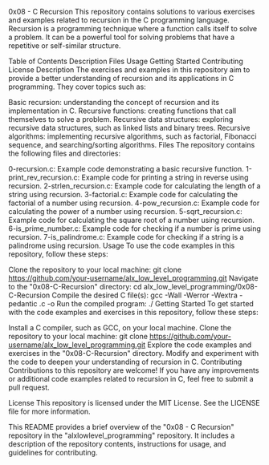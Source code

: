 0x08 - C Recursion
This repository contains solutions to various exercises and examples related to recursion in the C programming language. Recursion is a programming technique where a function calls itself to solve a problem. It can be a powerful tool for solving problems that have a repetitive or self-similar structure.

Table of Contents
Description
Files
Usage
Getting Started
Contributing
License
Description
The exercises and examples in this repository aim to provide a better understanding of recursion and its applications in C programming. They cover topics such as:

Basic recursion: understanding the concept of recursion and its implementation in C.
Recursive functions: creating functions that call themselves to solve a problem.
Recursive data structures: exploring recursive data structures, such as linked lists and binary trees.
Recursive algorithms: implementing recursive algorithms, such as factorial, Fibonacci sequence, and searching/sorting algorithms.
Files
The repository contains the following files and directories:

0-recursion.c: Example code demonstrating a basic recursive function.
1-print_rev_recursion.c: Example code for printing a string in reverse using recursion.
2-strlen_recursion.c: Example code for calculating the length of a string using recursion.
3-factorial.c: Example code for calculating the factorial of a number using recursion.
4-pow_recursion.c: Example code for calculating the power of a number using recursion.
5-sqrt_recursion.c: Example code for calculating the square root of a number using recursion.
6-is_prime_number.c: Example code for checking if a number is prime using recursion.
7-is_palindrome.c: Example code for checking if a string is a palindrome using recursion.
Usage
To use the code examples in this repository, follow these steps:

Clone the repository to your local machine: git clone https://github.com/your-username/alx_low_level_programming.git
Navigate to the "0x08-C-Recursion" directory: cd alx_low_level_programming/0x08-C-Recursion
Compile the desired C file(s): gcc -Wall -Werror -Wextra -pedantic <file-name>.c -o <output-file>
Run the compiled program: ./<output-file>
Getting Started
To get started with the code examples and exercises in this repository, follow these steps:

Install a C compiler, such as GCC, on your local machine.
Clone the repository to your local machine: git clone https://github.com/your-username/alx_low_level_programming.git
Explore the code examples and exercises in the "0x08-C-Recursion" directory.
Modify and experiment with the code to deepen your understanding of recursion in C.
Contributing
Contributions to this repository are welcome! If you have any improvements or additional code examples related to recursion in C, feel free to submit a pull request.

License
This repository is licensed under the MIT License. See the LICENSE file for more information.

This README provides a brief overview of the "0x08 - C Recursion" repository in the "alxlowlevel_programming" repository. It includes a description of the repository contents, instructions for usage, and guidelines for contributing.
